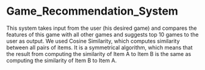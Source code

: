 # Game_Recommendation_System

This system takes input from the user (his desired game) and compares the features of this game with all other games and suggests top 10 games to the user as output.
We used Cosine Similarity, which computes similarity between all pairs of items. It is a symmetrical algorithm, which means that the result from computing the similarity of Item A to Item B is the same as computing the similarity of Item B to Item A.
